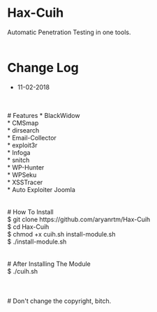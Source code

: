# Hax-Cuih
Automatic Penetration Testing in one tools.
<br>
<br>
# Change Log
* 11-02-2018
<br>
<br>
# Features 
* BlackWidow <br>
* CMSmap <br>
* dirsearch <br>
* Email-Collector <br>
* exploit3r <br>
* Infoga <br>
* snitch <br>
* WP-Hunter <br>
* WPSeku <br>
* XSSTracer <br>
* Auto Exploiter Joomla <br>
<br>
<br>
# How To Install
<br>
 $ git clone https://github.com/aryanrtm/Hax-Cuih <br>
 $ cd Hax-Cuih <br>
 $ chmod +x cuih.sh install-module.sh <br>
 $ ./install-module.sh <br>
<br>
<br>
# After Installing The Module
<br>
 $ ./cuih.sh <br>
<br>
<br>
<br>
# Don't change the copyright, bitch.
